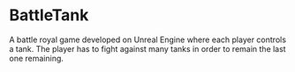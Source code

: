# BattleTank
A battle royal game developed on Unreal Engine where each player controls a tank.
The player has to fight against many tanks in order to remain the last one remaining.
